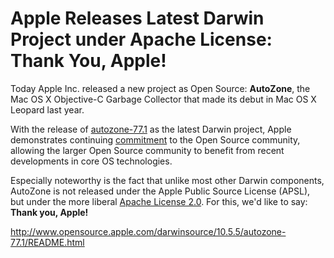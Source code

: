 Apple Releases Latest Darwin Project under Apache License: Thank You, Apple!
============================================================================
Today Apple Inc. released a new project as Open Source: <span style="font-weight:bold">AutoZone</span>, the Mac OS X Objective-C Garbage Collector that made its debut in Mac OS X Leopard last year.

With the release of [autozone-77.1](http://www.opensource.apple.com/darwinsource/10.5.5/autozone-77.1/) as the latest Darwin project, Apple demonstrates continuing [commitment](http://www.apple.com/opensource/) to the Open Source community, allowing the larger Open Source community to benefit from recent developments in core OS technologies.


Especially noteworthy is the fact that unlike most other Darwin components, AutoZone is not released under the Apple Public Source License (APSL), but under the more liberal [Apache License 2.0](http://www.opensource.apple.com/darwinsource/10.5.5/autozone-77.1/LICENSE). For this, we'd like to say: <span style="font-weight:bold">Thank you, Apple!</span>

<http://www.opensource.apple.com/darwinsource/10.5.5/autozone-77.1/README.html> 
